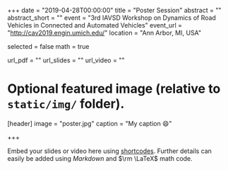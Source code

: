 +++
date = "2019-04-28T00:00:00"
title = "Poster Session"
abstract = ""
abstract_short = ""
event = "3rd IAVSD Workshop on Dynamics of Road Vehicles in Connected and Automated Vehicles"
event_url = "http://cav2019.engin.umich.edu/"
location = "Ann Arbor, MI, USA"

selected = false
math = true

url_pdf = ""
url_slides = ""
url_video = ""

# Optional featured image (relative to `static/img/` folder).
[header]
image = "poster.jpg"
caption = "My caption :smile:"

+++

Embed your slides or video here using [shortcodes](https://gcushen.github.io/hugo-academic-demo/post/writing-markdown-latex/). Further details can easily be added using *Markdown* and $\rm \LaTeX$ math code. 
